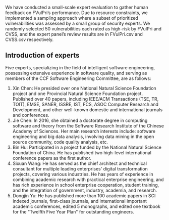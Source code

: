 We have conducted a small-scale expert evaluation to gather human feedback on FVulPri’s performance. Due to resource constraints, we implemented a sampling approach where a subset of prioritized vulnerabilities was assessed by a small group of security experts. We randomly selected 50 vulnerabilities each rated as high-risk by FVulPri and CVSS, and the expert panel’s review results are in FVulPri.csv and CVSS.csv respectively.
## Introduction of experts
Five experts, specializing in the field of intelligent software engineering, possessing extensive experience in software quality, and serving as members of the CCF Software Engineering Committee, are as follows:
1. Xin Chen: He presided over one National Natural Science Foundation project and one Provincial Natural Science Foundation project. Published over 40 papers, including IEEE/ACM Transactions (TSE, TR, TOIT), EMSE, SANER, ISSRE, IST, FCS, ASOC Computer Research and Development, and other well-known domestic and international journals and conferences.
2. Jie Chen: In 2016, she obtained a doctorate degree in computing software and theory from the Software Research Institute of the Chinese Academy of Sciences. Her main research interests include: software engineering and big data analysis, involving data mining in the open source community, code quality analysis, etc.
3. Bin Hu: Participated in a project funded by the National Natural Science Foundation of China. He has published two high-level international conference papers as the first author.
4. Sixuan Wang: He has served as the chief architect and technical consultant for multiple leading enterprises' digital transformation projects, covering various industries. He has years of experience in combining academic research with practical enterprise engineering, and has rich experience in school enterprise cooperation, student training, and the integration of government, industry, academia, and research.
5. Dongjin Yu: He has published more than 100 academic papers in SCI indexed journals, first-class journals, and international important academic conferences, edited 5 monographs, and edited one textbook for the "Twelfth Five Year Plan" for outstanding engineers.
